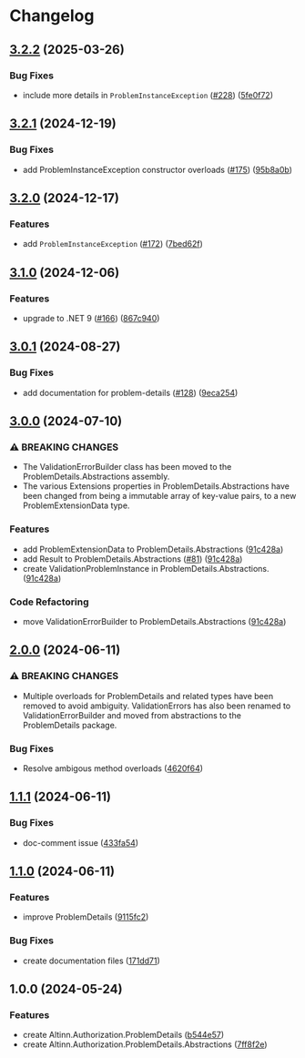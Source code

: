 # Changelog

## [3.2.2](https://github.com/Altinn/altinn-authorization-utils/compare/Altinn.Authorization.ProblemDetails-v3.2.1...Altinn.Authorization.ProblemDetails-v3.2.2) (2025-03-26)


### Bug Fixes

* include more details in `ProblemInstanceException` ([#228](https://github.com/Altinn/altinn-authorization-utils/issues/228)) ([5fe0f72](https://github.com/Altinn/altinn-authorization-utils/commit/5fe0f72b1f4c9505ec5facef39350dc7c63d24e3))

## [3.2.1](https://github.com/Altinn/altinn-authorization-utils/compare/Altinn.Authorization.ProblemDetails-v3.2.0...Altinn.Authorization.ProblemDetails-v3.2.1) (2024-12-19)


### Bug Fixes

* add ProblemInstanceException constructor overloads ([#175](https://github.com/Altinn/altinn-authorization-utils/issues/175)) ([95b8a0b](https://github.com/Altinn/altinn-authorization-utils/commit/95b8a0bbfd8a01d3ca72b4239fce63d040f30eb5))

## [3.2.0](https://github.com/Altinn/altinn-authorization-utils/compare/Altinn.Authorization.ProblemDetails-v3.1.0...Altinn.Authorization.ProblemDetails-v3.2.0) (2024-12-17)


### Features

* add `ProblemInstanceException` ([#172](https://github.com/Altinn/altinn-authorization-utils/issues/172)) ([7bed62f](https://github.com/Altinn/altinn-authorization-utils/commit/7bed62fdf844d534883286ba73c3095714d079b9))

## [3.1.0](https://github.com/Altinn/altinn-authorization-utils/compare/Altinn.Authorization.ProblemDetails-v3.0.1...Altinn.Authorization.ProblemDetails-v3.1.0) (2024-12-06)


### Features

* upgrade to .NET 9 ([#166](https://github.com/Altinn/altinn-authorization-utils/issues/166)) ([867c940](https://github.com/Altinn/altinn-authorization-utils/commit/867c9400ac8fd9a37c71d0af6386fbb414523267))

## [3.0.1](https://github.com/Altinn/altinn-authorization-utils/compare/Altinn.Authorization.ProblemDetails-v3.0.0...Altinn.Authorization.ProblemDetails-v3.0.1) (2024-08-27)


### Bug Fixes

* add documentation for problem-details ([#128](https://github.com/Altinn/altinn-authorization-utils/issues/128)) ([9eca254](https://github.com/Altinn/altinn-authorization-utils/commit/9eca2540b7d234327d2806fbadb15928000ebf2e))

## [3.0.0](https://github.com/Altinn/altinn-authorization-utils/compare/Altinn.Authorization.ProblemDetails-v2.0.0...Altinn.Authorization.ProblemDetails-v3.0.0) (2024-07-10)


### ⚠ BREAKING CHANGES

* The ValidationErrorBuilder class has been moved to the ProblemDetails.Abstractions assembly.
* The various Extensions properties in ProblemDetails.Abstractions have been changed from being a immutable array of key-value pairs, to a new ProblemExtensionData type.

### Features

* add ProblemExtensionData to ProblemDetails.Abstractions ([91c428a](https://github.com/Altinn/altinn-authorization-utils/commit/91c428adcd8341c9096b6b015fe65d118dcc55bf))
* add Result to ProblemDetails.Abstractions ([#81](https://github.com/Altinn/altinn-authorization-utils/issues/81)) ([91c428a](https://github.com/Altinn/altinn-authorization-utils/commit/91c428adcd8341c9096b6b015fe65d118dcc55bf))
* create ValidationProblemInstance in ProblemDetails.Abstractions. ([91c428a](https://github.com/Altinn/altinn-authorization-utils/commit/91c428adcd8341c9096b6b015fe65d118dcc55bf))


### Code Refactoring

* move ValidationErrorBuilder to ProblemDetails.Abstractions ([91c428a](https://github.com/Altinn/altinn-authorization-utils/commit/91c428adcd8341c9096b6b015fe65d118dcc55bf))

## [2.0.0](https://github.com/Altinn/altinn-authorization-utils/compare/Altinn.Authorization.ProblemDetails-v1.1.1...Altinn.Authorization.ProblemDetails-v2.0.0) (2024-06-11)


### ⚠ BREAKING CHANGES

* Multiple overloads for ProblemDetails and related types have been removed to avoid ambiguity. ValidationErrors has also been renamed to ValidationErrorBuilder and moved from abstractions to the ProblemDetails package.

### Bug Fixes

* Resolve ambigous method overloads ([4620f64](https://github.com/Altinn/altinn-authorization-utils/commit/4620f64555252fddca3c165269de33166eb35c9b))

## [1.1.1](https://github.com/Altinn/altinn-authorization-utils/compare/Altinn.Authorization.ProblemDetails-v1.1.0...Altinn.Authorization.ProblemDetails-v1.1.1) (2024-06-11)


### Bug Fixes

* doc-comment issue ([433fa54](https://github.com/Altinn/altinn-authorization-utils/commit/433fa548c4da6d356ed128a5c3216a3766ddf686))

## [1.1.0](https://github.com/Altinn/altinn-authorization-utils/compare/Altinn.Authorization.ProblemDetails-v1.0.0...Altinn.Authorization.ProblemDetails-v1.1.0) (2024-06-11)


### Features

* improve ProblemDetails ([9115fc2](https://github.com/Altinn/altinn-authorization-utils/commit/9115fc2994f61bc6d2ded09d874fb48cfdbe1b6a))


### Bug Fixes

* create documentation files ([171dd71](https://github.com/Altinn/altinn-authorization-utils/commit/171dd7120ab70c8c5629224e6e7a2380ad827306))

## 1.0.0 (2024-05-24)


### Features

* create Altinn.Authorization.ProblemDetails ([b544e57](https://github.com/Altinn/altinn-authorization-utils/commit/b544e57b6bec5d81c36bd693e73082c3ea11eec2))
* create Altinn.Authorization.ProblemDetails.Abstractions ([7ff8f2e](https://github.com/Altinn/altinn-authorization-utils/commit/7ff8f2e20dd563bf01c0e11456ee36122f9de539))
